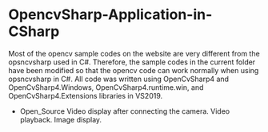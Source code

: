 # OpencvSharp-Application-in-CSharp

Most of the opencv sample codes on the website are very different from the opsncvsharp used in C#. 
Therefore, the sample codes in the current folder have been modified so that the opencv code can work normally when using opsncvsharp in C#.
All code was written using OpenCvSharp4 and OpenCvSharp4.Windows, OpenCvSharp4.runtime.win, and OpenCvSharp4.Extensions libraries in VS2019.

* Open_Source
  Video display after connecting the camera.
  Video playback.
  Image display.
